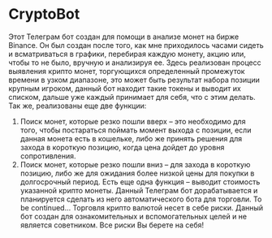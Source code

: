 # CryptoBot
Этот Телеграм бот создан для помощи в анализе монет на бирже Binance.
Он был создан после того, как мне приходилось часами сидеть и всматриваться в графики, перебирая каждую монету, акцию или, чтобы то не было, вручную и анализируя ее. 
Здесь реализован процесс выявления крипто монет, торгующихся определенный промежуток времени в узком диапазоне, это может быть результат набора позиции крупным игроком, данный бот находит такие токены и выводит их списком, дальше уже каждый принимает для себя, что с этим делать.
Так же, реализованы еще две функции:
1)	Поиск монет, которые резко пошли вверх – это необходимо для того, чтобы постараться поймать момент выхода с позиции, если данная монета есть в кошельке, либо же принять решения для захода в короткую позицию, когда цена дойдет до уровня сопротивления.
2)	Поиск монет, которые резко пошли вниз – для захода в короткую позицию, либо же для ожидания более низкой цены для покупки в долгосрочный период.
Есть еще одна функция – выводит стоимость указанной крипто монеты.
Данный Телеграм бот дорабатывается и планируется сделать из него автоматического бота для торговли.
To be continued…
Торговля крипто валютой несет в себе риски.
Данный бот создан для ознакомительных и вспомогательных целей и не является советником. Все риски Вы берете на себя! 
